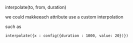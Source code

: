 
interpolate(to, from, duration)

we could makkeeach attribute use a custom interpolation

such as

```
interpolate({x : config({duration : 1000, value: 20})})
```